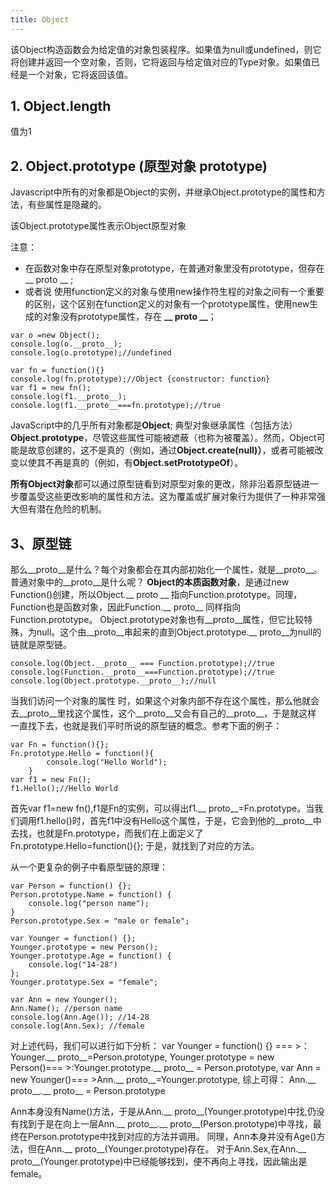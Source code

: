 ```yaml
---
title: Object
---
```

该Object构造函数会为给定值的对象包装程序。如果值为null或undefined，则它将创建并返回一个空对象，否则，它将返回与给定值对应的Type对象。如果值已经是一个对象，它将返回该值。

## 1. Object.length
值为1




## 2. Object.prototype (原型对象 prototype)
Javascript中所有的对象都是Object的实例，并继承Object.prototype的属性和方法，有些属性是隐藏的。


该Object.prototype属性表示Object原型对象

注意：
  * 在函数对象中存在原型对象prototype，在普通对象里没有prototype，但存在 __ proto __  ;
 * 或者说 使用function定义的对象与使用new操作符生程的对象之间有一个重要的区别，这个区别在function定义的对象有一个prototype属性，使用new生成的对象没有prototype属性，存在 **__ proto __**；

```js?linenums
var o =new Object();    
console.log(o.__proto__);
console.log(o.prototype);//undefined

var fn = function(){} 
console.log(fn.prototype);//Object {constructor: function}
var f1 = new fn();
console.log(f1.__proto__);
console.log(f1.__proto__===fn.prototype);//true
```

JavaScript中的几乎所有对象都是**Object**; 典型对象继承属性（包括方法）**Object.prototype**，尽管这些属性可能被遮蔽（也称为被覆盖）。然而，Object可能是故意创建的，这不是真的（例如，通过**Object.create(null)）**，或者可能被改变以使其不再是真的（例如，有**Object.setPrototypeOf**）。

**所有Object对象**都可以通过原型链看到对原型对象的更改，除非沿着原型链进一步覆盖受这些更改影响的属性和方法。这为覆盖或扩展对象行为提供了一种非常强大但有潜在危险的机制。

## 3、原型链

那么__proto__是什么？每个对象都会在其内部初始化一个属性，就是__proto__。
普通对象中的__proto__是什么呢？ **Object的本质函数对象**，是通过new Function()创建，所以Object.__ proto __ 指向Function.prototype。同理，Function也是函数对象，因此Function.__ proto__ 同样指向Function.prototype。 Object.prototype对象也有__proto__属性，但它比较特殊，为null。这个由__proto__串起来的直到Object.prototype.__ proto__为null的链就是原型链。

```js?linenums
console.log(Object.__proto__ === Function.prototype);//true
console.log(Function.__proto__===Function.prototype);//true
console.log(Object.prototype.__proto__);//null
```

当我们访问一个对象的属性 时，如果这个对象内部不存在这个属性，那么他就会去__proto__里找这个属性，这个__proto__又会有自己的__proto__，于是就这样 一直找下去，也就是我们平时所说的原型链的概念。参考下面的例子：

```js?linenums
var Fn = function(){};
Fn.prototype.Hello = function(){
        console.log("Hello World");
    }
var f1 = new Fn();
f1.Hello();//Hello World
```

首先var f1=new fn(),f1是Fn的实例，可以得出f1.__ proto__=Fn.prototype。当我们调用f1.hello()时，首先f1中没有Hello这个属性，于是，它会到他的__proto__中去找，也就是Fn.prototype，而我们在上面定义了 Fn.prototype.Hello=function(){}; 于是，就找到了对应的方法。


从一个更复杂的例子中看原型链的原理：

```js?linenums
var Person = function() {};
Person.prototype.Name = function() {
    console.log("person name");
}
Person.prototype.Sex = "male or female";

var Younger = function() {};
Younger.prototype = new Person();
Younger.prototype.Age = function() {
    console.log("14-28")
};
Younger.prototype.Sex = "female";

var Ann = new Younger();
Ann.Name(); //person name
console.log(Ann.Age()); //14-28
console.log(Ann.Sex); //female
```
对上述代码，我们可以进行如下分析：
var Younger = function() {} === >：Younger.__ proto__=Person.prototype,
Younger.prototype = new Person()=== >:Younger.prototype.__ proto__ = Person.prototype,
var Ann = new Younger()=== >Ann.__ proto__=Younger.prototype,
综上可得：
Ann.__ proto__.__ proto__ = Person.prototype

Ann本身没有Name()方法，于是从Ann.__ proto__(Younger.prototype)中找,仍没有找到于是在向上一层Ann.__ proto__.__ proto__(Person.prototype)中寻找，最终在Person.prototype中找到对应的方法并调用。
同理，Ann本身并没有Age()方法，但在Ann.__ proto__(Younger.prototype)存在。
对于Ann.Sex,在Ann.__ proto__(Younger.prototype)中已经能够找到，便不再向上寻找，因此输出是female。